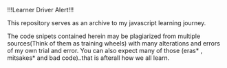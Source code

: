 !!!Learner Driver Alert!!!

This repository serves as an archive to my javascript learning journey.

The code snipets contained herein may be plagiarized from multiple sources(Think of them as training wheels) with many alterations and errors of my own trial and error. You can also expect many of those (eras* , mitsakes* and bad code)..that is afterall how we all learn.